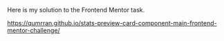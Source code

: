 Here is my solution to the Frontend Mentor task.

https://qumrran.github.io/stats-preview-card-component-main-frontend-mentor-challenge/
